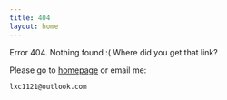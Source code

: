 ```yaml
---
title: 404
layout: home
---
```


Error 404. Nothing found :( Where did you get that link?

Please go to [homepage](/) or email me:

    lxc1121@outlook.com

